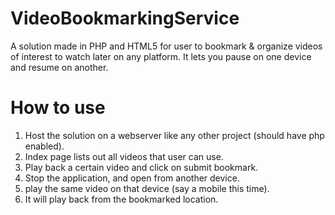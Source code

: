 # VideoBookmarkingService
A solution made in PHP and HTML5 for user to bookmark &amp; organize videos of interest to watch later on any platform. It lets you pause on one device and resume on another.

# How to use
1. Host the solution on a webserver like any other project (should have php enabled).
2. Index page lists out all videos that user can use.
3. Play back a certain video and click on submit bookmark.
4. Stop the application, and open from another device.
5. play the same video on that device (say a mobile this time).
6. It will play back from the bookmarked location.
